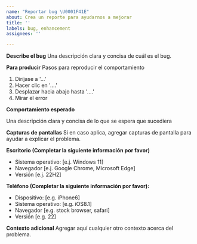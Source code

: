 ```yaml
---
name: "Reportar bug \U0001F41E"
about: Crea un reporte para ayudarnos a mejorar
title: ''
labels: bug, enhancement
assignees: ''

---
```


**Describe el bug**
Una descripción clara y concisa de cuál es el bug.

**Para producir**
Pasos para reproducir el comportamiento
1. Diríjase a '...'
2. Hacer clic en '....'
3. Desplazar hacia abajo hasta '....'
4. Mirar el error

**Comportamiento esperado**

Una descripción clara y concisa de lo que se espera que sucediera

**Capturas de pantallas**
Si en caso aplica, agregar capturas de pantalla para ayudar a explicar el problema.

**Escritorio (Completar la siguiente información por favor)**
- Sistema operativo: [e.j. Windows 11]
- Navegador [e.j. Google Chrome, Microsoft Edge]
- Versión [e.j. 22H2]

**Teléfono (Completar la siguiente información por favor):**
- Dispositivo: [e.g. iPhone6]
- Sistema operativo: [e.g. iOS8.1]
- Navegador [e.g. stock browser, safari]
- Versión [e.g. 22]

**Contexto adicional**
Agregar aquí cualquier otro contexto acerca del problema.